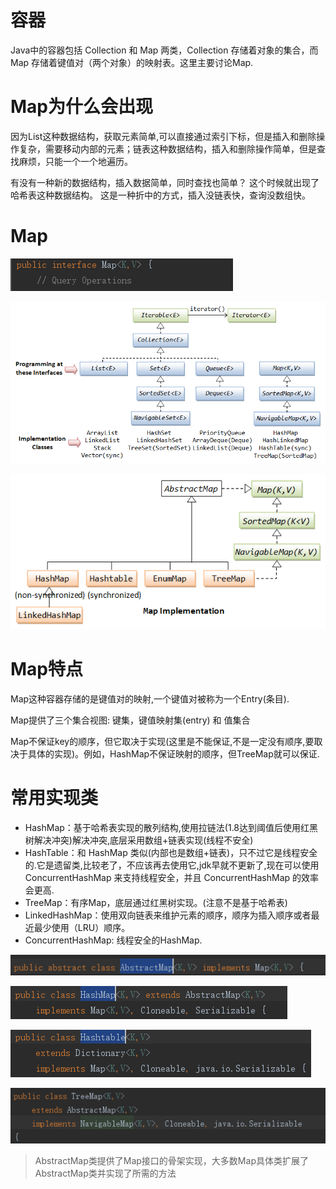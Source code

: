 # 容器

Java中的容器包括 Collection 和 Map 两类，Collection 存储着对象的集合，而 Map 存储着键值对（两个对象）的映射表。这里主要讨论Map.

# Map为什么会出现

因为List这种数据结构，获取元素简单,可以直接通过索引下标，但是插入和删除操作复杂，需要移动内部的元素；链表这种数据结构，插入和删除操作简单，但是查找麻烦，只能一个一个地遍历。

有没有一种新的数据结构，插入数据简单，同时查找也简单？ 这个时候就出现了哈希表这种数据结构。 这是一种折中的方式，插入没链表快，查询没数组快。

# Map

![](Map类图.png)

![](Map类图01.png)

![HashTable继承关系有误,因为HashTabke不是继承AbstractMap,比较特殊](Map类图02.png)

# Map特点

Map这种容器存储的是键值对的映射,一个键值对被称为一个Entry(条目).

Map提供了三个集合视图: 键集，键值映射集(entry) 和 值集合

Map不保证key的顺序，但它取决于实现(这里是不能保证,不是一定没有顺序,要取决于具体的实现)。例如，HashMap不保证映射的顺序，但TreeMap就可以保证.

# 常用实现类

- HashMap：基于哈希表实现的散列结构,使用拉链法(1.8达到阈值后使用红黑树解决冲突)解决冲突,底层采用数组+链表实现(线程不安全)
- HashTable：和 HashMap 类似(内部也是数组+链表)，只不过它是线程安全的.它是遗留类,比较老了，不应该再去使用它,jdk早就不更新了,现在可以使用 ConcurrentHashMap 来支持线程安全，并且 ConcurrentHashMap 的效率会更高.
- TreeMap：有序Map，底层通过红黑树实现。(注意不是基于哈希表)
- LinkedHashMap：使用双向链表来维护元素的顺序，顺序为插入顺序或者最近最少使用（LRU）顺序。
- ConcurrentHashMap: 线程安全的HashMap.

![](AbstractMap类图.png)

![](HashMap类图.png)

![](HashTable类图.png)

![](TreeMap类图.png)

>AbstractMap类提供了Map接口的骨架实现，大多数Map具体类扩展了AbstractMap类并实现了所需的方法
